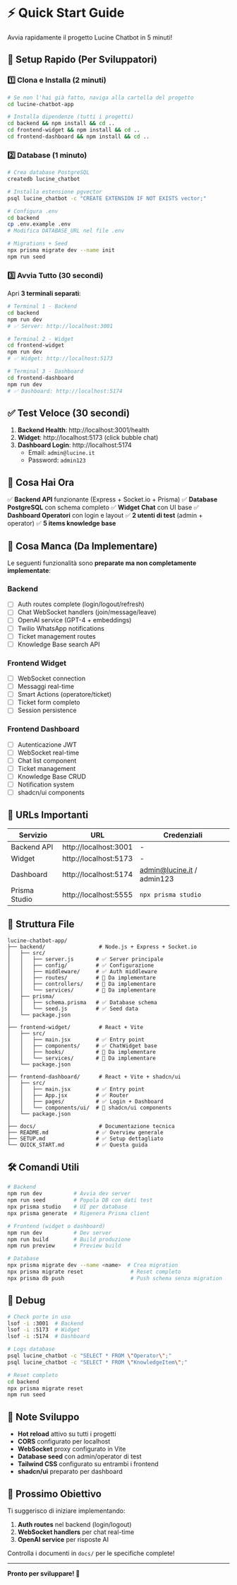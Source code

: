 # ⚡ Quick Start Guide

Avvia rapidamente il progetto Lucine Chatbot in 5 minuti!

## 🎯 Setup Rapido (Per Sviluppatori)

### 1️⃣ Clona e Installa (2 minuti)
```bash
# Se non l'hai già fatto, naviga alla cartella del progetto
cd lucine-chatbot-app

# Installa dipendenze (tutti i progetti)
cd backend && npm install && cd ..
cd frontend-widget && npm install && cd ..
cd frontend-dashboard && npm install && cd ..
```

### 2️⃣ Database (1 minuto)
```bash
# Crea database PostgreSQL
createdb lucine_chatbot

# Installa estensione pgvector
psql lucine_chatbot -c "CREATE EXTENSION IF NOT EXISTS vector;"

# Configura .env
cd backend
cp .env.example .env
# Modifica DATABASE_URL nel file .env

# Migrations + Seed
npx prisma migrate dev --name init
npm run seed
```

### 3️⃣ Avvia Tutto (30 secondi)

Apri **3 terminali separati**:

```bash
# Terminal 1 - Backend
cd backend
npm run dev
# ✅ Server: http://localhost:3001

# Terminal 2 - Widget
cd frontend-widget
npm run dev
# ✅ Widget: http://localhost:5173

# Terminal 3 - Dashboard
cd frontend-dashboard
npm run dev
# ✅ Dashboard: http://localhost:5174
```

## ✅ Test Veloce (30 secondi)

1. **Backend Health**: http://localhost:3001/health
2. **Widget**: http://localhost:5173 (click bubble chat)
3. **Dashboard Login**: http://localhost:5174
   - Email: `admin@lucine.it`
   - Password: `admin123`

## 🎨 Cosa Hai Ora

✅ **Backend API** funzionante (Express + Socket.io + Prisma)
✅ **Database PostgreSQL** con schema completo
✅ **Widget Chat** con UI base
✅ **Dashboard Operatori** con login e layout
✅ **2 utenti di test** (admin + operator)
✅ **5 items knowledge base**

## 🚧 Cosa Manca (Da Implementare)

Le seguenti funzionalità sono **preparate ma non completamente implementate**:

### Backend
- [ ] Auth routes complete (login/logout/refresh)
- [ ] Chat WebSocket handlers (join/message/leave)
- [ ] OpenAI service (GPT-4 + embeddings)
- [ ] Twilio WhatsApp notifications
- [ ] Ticket management routes
- [ ] Knowledge Base search API

### Frontend Widget
- [ ] WebSocket connection
- [ ] Messaggi real-time
- [ ] Smart Actions (operatore/ticket)
- [ ] Ticket form completo
- [ ] Session persistence

### Frontend Dashboard
- [ ] Autenticazione JWT
- [ ] WebSocket real-time
- [ ] Chat list component
- [ ] Ticket management
- [ ] Knowledge Base CRUD
- [ ] Notification system
- [ ] shadcn/ui components

## 🔗 URLs Importanti

| Servizio | URL | Credenziali |
|----------|-----|-------------|
| Backend API | http://localhost:3001 | - |
| Widget | http://localhost:5173 | - |
| Dashboard | http://localhost:5174 | admin@lucine.it / admin123 |
| Prisma Studio | http://localhost:5555 | `npx prisma studio` |

## 📂 Struttura File

```
lucine-chatbot-app/
├── backend/                 # Node.js + Express + Socket.io
│   ├── src/
│   │   ├── server.js       # ✅ Server principale
│   │   ├── config/         # ✅ Configurazione
│   │   ├── middleware/     # ✅ Auth middleware
│   │   ├── routes/         # 🚧 Da implementare
│   │   ├── controllers/    # 🚧 Da implementare
│   │   └── services/       # 🚧 Da implementare
│   ├── prisma/
│   │   ├── schema.prisma   # ✅ Database schema
│   │   └── seed.js         # ✅ Seed data
│   └── package.json
│
├── frontend-widget/         # React + Vite
│   ├── src/
│   │   ├── main.jsx        # ✅ Entry point
│   │   ├── components/     # ✅ ChatWidget base
│   │   ├── hooks/          # 🚧 Da implementare
│   │   └── services/       # 🚧 Da implementare
│   └── package.json
│
├── frontend-dashboard/      # React + Vite + shadcn/ui
│   ├── src/
│   │   ├── main.jsx        # ✅ Entry point
│   │   ├── App.jsx         # ✅ Router
│   │   ├── pages/          # ✅ Login + Dashboard
│   │   └── components/ui/  # 🚧 shadcn/ui components
│   └── package.json
│
├── docs/                    # Documentazione tecnica
├── README.md               # ✅ Overview generale
├── SETUP.md                # ✅ Setup dettagliato
└── QUICK_START.md          # ✅ Questa guida
```

## 🛠️ Comandi Utili

```bash
# Backend
npm run dev          # Avvia dev server
npm run seed         # Popola DB con dati test
npx prisma studio    # UI per database
npx prisma generate  # Rigenera Prisma client

# Frontend (widget o dashboard)
npm run dev          # Dev server
npm run build        # Build produzione
npm run preview      # Preview build

# Database
npx prisma migrate dev --name <name>  # Crea migration
npx prisma migrate reset               # Reset completo
npx prisma db push                     # Push schema senza migration
```

## 🐛 Debug

```bash
# Check porte in uso
lsof -i :3001  # Backend
lsof -i :5173  # Widget
lsof -i :5174  # Dashboard

# Logs database
psql lucine_chatbot -c "SELECT * FROM \"Operator\";"
psql lucine_chatbot -c "SELECT * FROM \"KnowledgeItem\";"

# Reset completo
cd backend
npx prisma migrate reset
npm run seed
```

## 📝 Note Sviluppo

- **Hot reload** attivo su tutti i progetti
- **CORS** configurato per localhost
- **WebSocket** proxy configurato in Vite
- **Database seed** con admin/operator di test
- **Tailwind CSS** configurato su entrambi i frontend
- **shadcn/ui** preparato per dashboard

## 🎯 Prossimo Obiettivo

Ti suggerisco di iniziare implementando:
1. **Auth routes** nel backend (login/logout)
2. **WebSocket handlers** per chat real-time
3. **OpenAI service** per risposte AI

Controlla i documenti in `docs/` per le specifiche complete!

---

**Pronto per sviluppare! 🚀**

